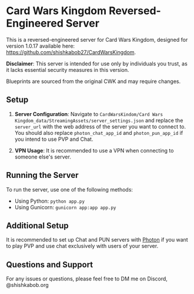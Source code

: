 # Card Wars Kingdom Reversed-Engineered Server

This is a reversed-engineered server for Card Wars Kingdom, designed for version 1.0.17 available here: https://github.com/shishkabob27/CardWarsKingdom.

**Disclaimer**: This server is intended for use only by individuals you trust, as it lacks essential security measures in this version.

Blueprints are sourced from the original CWK and may require changes.

## Setup

1. **Server Configuration**: Navigate to `CardWarsKindom/Card Wars Kingdom_data/StreamingAssets/server_settings.json` and replace the `server_url` with the web address of the server you want to connect to. You should also replace `photon_chat_app_id` and `photon_pun_app_id` if you intend to use PVP and Chat.

2. **VPN Usage**: It is recommended to use a VPN when connecting to someone else's server.

## Running the Server

To run the server, use one of the following methods:

- Using Python: `python app.py`
- Using Gunicorn: `gunicorn app:app app.py`

## Additional Setup

It is recommended to set up Chat and PUN servers with [Photon](https://www.photonengine.com/) if you want to play PVP and use chat exclusively with users of your server.

## Questions and Support

For any issues or questions, please feel free to DM me on Discord, @shishkabob.org